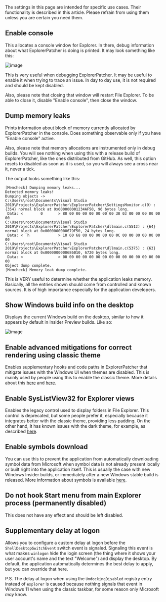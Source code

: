 The settings in this page are intended for specific use cases. Their functionality is described in this article. Please refrain from using them unless you are certain you need them.

## Enable console

This allocates a console window for Explorer. In there, debug information about what ExplorerPatcher is doing is printed. It may look something like this:

![image](https://user-images.githubusercontent.com/6503598/145723502-a969a371-c24c-434a-84b3-addc37d3934d.png)

This is very useful when debugging ExplorerPatcher. It may be useful to enable it when trying to trace an issue. In day to day use, it is not required and should be kept disabled.

Also, please note that closing that window will restart File Explorer. To be able to close it, disable "Enable console", then close the window.

## Dump memory leaks

Prints information about block of memory currently allocated by ExplorerPatcher in the console. Does something observable only if you have "Enable console" active.

Also, please note that memory allocations are instrumented only in debug builds. You will see nothing when using this with a release build of ExplorerPatcher, like the ones distributed from GitHub. As well, this option resets to disabled as soon as it is used, so you will always see a cross near it, never a tick.

The output looks something like this:

```
[Memcheck] Dumping memory leaks...
Detected memory leaks!
Dumping objects ->
C:\Users\root\Documents\Visual Studio 2019\Projects\ExplorerPatcher\ExplorerPatcher\SettingsMonitor.c(9) : {354} normal block at 0x000000001234AF50, 96 bytes long.
 Data: <        0       > 80 00 00 00 00 00 00 00 30 03 00 00 00 00 00 00
C:\Users\root\Documents\Visual Studio 2019\Projects\ExplorerPatcher\ExplorerPatcher\dllmain.c(5512) : {64} normal block at 0x0000000000679F50, 24 bytes long.
 Data: < `h             > 10 60 68 00 00 00 00 00 0C 00 00 00 00 00 00 00
C:\Users\root\Documents\Visual Studio 2019\Projects\ExplorerPatcher\ExplorerPatcher\dllmain.c(5375) : {63} normal block at 0x0000000000686010, 6720 bytes long.
 Data: <                > 00 00 00 00 00 00 00 00 00 00 00 00 00 00 00 00
Object dump complete.
[Memcheck] Memory leak dump complete.
```

This is VERY useful to determine whether the application leaks memory. Basically, all the entries shown should come from controlled and known sources. It is of high importance especially for the application developers.

## Show Windows build info on the desktop

Displays the current Windows build on the desktop, similar to how it appears by default in Insider Preview builds. Like so:

![image](https://user-images.githubusercontent.com/6503598/145723758-7e7eef77-a586-409d-b6c1-22f9248551dd.png)

## Enable advanced mitigations for correct rendering using classic theme

Enables supplementary hooks and code paths in ExplorerPatcher that mitigate issues with the Windows UI when themes are disabled. This is mainly used by people using this to enable the classic theme. More details about this [here](https://github.com/valinet/ExplorerPatcher/discussions/167) and [here](https://github.com/valinet/ExplorerPatcher/discussions/101).

## Enable SysListView32 for Explorer views

Enables the legacy control used to display folders in File Explorer. This control is deprecated, but some people prefer it, especially because it integrates better with the classic theme, providing less padding. On the other hand, it has known issues with the dark theme, for example, as described [here](https://github.com/valinet/ExplorerPatcher/issues/316).

## Enable symbols download

You can use this to prevent the application from automatically downloading symbol data from Microsoft when symbol data is not already present locally or built right into the application itself. This is usually the case with new Windows Insider builds, or immediately after a new Windows stable build is released. More information about symbols is available [here](https://github.com/valinet/ExplorerPatcher/wiki/Symbols).

## Do not hook Start menu from main Explorer process (permanently disabled)

This does not have any effect and should be left disabled.

## Supplementary delay at logon

Allows you to configure a custom delay at logon before the `ShellDesktopSwitchEvent` switch event is signaled. Signaling this event is what makes `winlogon` hide the login screen (the thing where it shows your user account's name and the text "Welcome") and display the desktop. By default, the application automatically determines the best delay to apply, but you can override that here.

P.S. The delay at logon when using the `UndockingDisabled` registry entry instead of `explorer` is caused because nothing signals that event in Windows 11 when using the classic taskbar, for some reason only Microsoft *may* know.